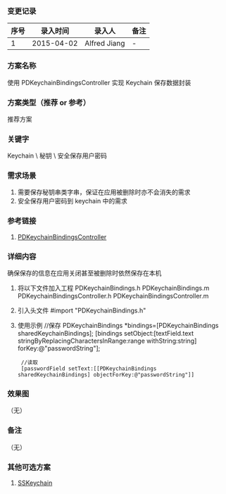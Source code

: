 ### 变更记录
| 序号 | 录入时间 | 录入人 | 备注 |
| -- | -- | -- | -- |
| 1 | 2015-04-02 | Alfred Jiang | - |

### 方案名称
使用 PDKeychainBindingsController 实现 Keychain 保存数据封装

### 方案类型（推荐 or 参考）
推荐方案

### 关键字
Keychain \ 秘钥 \ 安全保存用户密码

### 需求场景
1. 需要保存秘钥串类字串，保证在应用被删除时亦不会消失的需求
2. 安全保存用户密码到 keychain 中的需求

### 参考链接
1. [PDKeychainBindingsController](https://github.com/carlbrown/PDKeychainBindingsController)

### 详细内容

确保保存的信息在应用关闭甚至被删除时依然保存在本机

1. 将以下文件加入工程
        PDKeychainBindings.h
        PDKeychainBindings.m
        PDKeychainBindingsController.h
        PDKeychainBindingsController.m

2. 引入头文件
        #import "PDKeychainBindings.h"

2. 使用示例
        //保存
        PDKeychainBindings *bindings=[PDKeychainBindings sharedKeychainBindings];
        [bindings setObject:[textField.text stringByReplacingCharactersInRange:range withString:string] forKey:@"passwordString"];

        //读取
        [passwordField setText:[[PDKeychainBindings sharedKeychainBindings] objectForKey:@"passwordString"]]

### 效果图
（无）

### 备注
（无）

### 其他可选方案

1. [SSKeychain](https://github.com/soffes/sskeychain)
